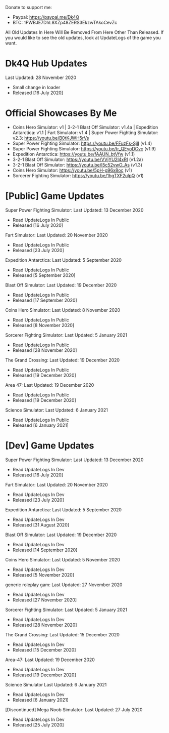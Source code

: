 Donate to support me:
- Paypal: https://paypal.me/Dk4Q
- BTC: 1PWBJE7DhL8XZp48ZERS3EkzwTAkoCevZc

All Old Updates In Here Will Be Removed From Here Other Than Released. If you would like to see the old updates, look at UpdateLogs of the game you want.

# Dk4Q Hub Updates
Last Updated: 28 November 2020
- Small change in loader
- Released [16 July 2020]

# Official Showcases By Me
- Coins Hero Simulator: v1 | 3-2-1 Blast Off Simulator: v1.4a | Expedition Antarctica: v1.1 | Fart Simulator: v1.4 | Super Power Fighting Simulator: v2.3: https://youtu.be/B0tKJWH5rVs
- Super Power Fighting Simulator: https://youtu.be/FFuzFs-SjlI (v1.4)
- Super Power Fighting Simulator: https://youtu.be/tr_QEyoDCvc (v1.9)
- Expedition Antarctica: https://youtu.be/fAAUN_btVfw (v1.1)
- 3-2-1 Blast Off Simulator: https://youtu.be/VVjYU2l4xRI (v1.2a)
- 3-2-1 Blast Off Simulator: https://youtu.be/I5c52vwO_As (v1.3)
- Coins Hero Simulator: https://youtu.be/5pH-g96x8oc (v1)
- Sorcerer Fighting Simulator: https://youtu.be/1hgTXF2ulpQ (v1)

# [Public] Game Updates

Super Power Fighting Simulator:
Last Updated: 13 December 2020
- Read UpdateLogs In Public
- Released [16 July 2020]

Fart Simulator:
Last Updated: 20 November 2020
- Read UpdateLogs In Public
- Released [23 July 2020]

Expedition Antarctica:
Last Updated: 5 September 2020
- Read UpdateLogs In Public
- Released [5 September 2020]

Blast Off Simulator:
Last Updated: 19 December 2020
- Read UpdateLogs In Public
- Released [17 September 2020]

Coins Hero Simulator:
Last Updated: 8 November 2020
- Read UpdateLogs In Public
- Released [8 November 2020]

Sorcerer Fighting Simulator:
Last Updated: 5 January 2021
- Read UpdateLogs In Public
- Released [28 November 2020]

The Grand Crossing:
Last Updated: 19 December 2020
- Read UpdateLogs In Public
- Released [19 December 2020]

Area 47:
Last Updated: 19 December 2020
- Read UpdateLogs In Public
- Released [19 December 2020]

Science Simulator:
Last Updated: 6 January 2021
- Read UpdateLogs In Public
- Released [6 January 2021]

# [Dev] Game Updates

Super Power Fighting Simulator:
Last Updated: 13 December 2020
- Read UpdateLogs In Dev
- Released [16 July 2020]

Fart Simulator:
Last Updated: 20 November 2020
- Read UpdateLogs In Dev
- Released [23 July 2020]

Expedition Antarctica:
Last Updated: 5 September 2020
- Read UpdateLogs In Dev
- Released [31 August 2020]

Blast Off Simulator:
Last Updated: 19 December 2020
- Read UpdateLogs In Dev
- Released [14 September 2020]

Coins Hero Simulator:
Last Updated: 5 November 2020
- Read UpdateLogs In Dev
- Released [5 November 2020]

generic roleplay gam:
Last Updated: 27 November 2020
- Read UpdateLogs In Dev
- Released [27 November 2020]

Sorcerer Fighting Simulator:
Last Updated: 5 January 2021
- Read UpdateLogs In Dev
- Released [28 November 2020]

The Grand Crossing:
Last Updated: 15 December 2020
- Read UpdateLogs In Dev
- Released [15 December 2020]

Area-47:
Last Updated: 19 December 2020
- Read UpdateLogs In Dev
- Released [19 December 2020]

Science Simulator
Last Updated: 6 January 2021
- Read UpdateLogs In Dev
- Released [6 January 2021]

[Discontinued] Mega Noob Simulator:
Last Updated: 27 July 2020
- Read UpdateLogs In Dev
- Released [25 July 2020]